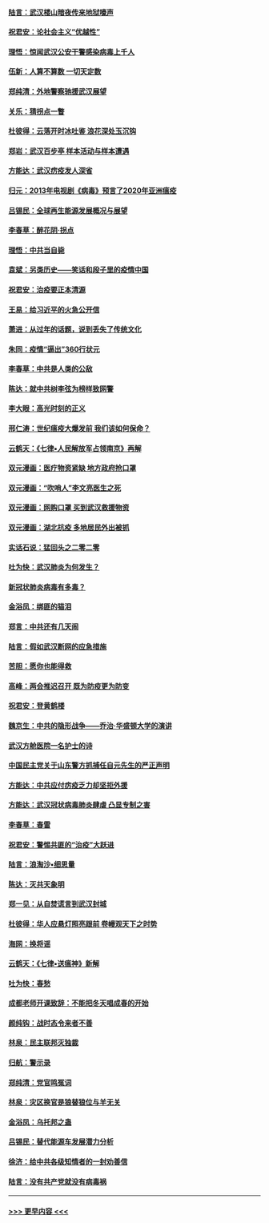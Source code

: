 #### [陆言：武汉楼山暗夜传来地狱嚎声](../pages/nsc993/n11897033.md?t=02261731) 
#### [祝君安：论社会主义“优越性”](../pages/nsc993/n11897005.md?t=02261731) 
#### [理悟：惊闻武汉公安干警感染病毒上千人](../pages/nsc993/n11896947.md?t=02261731) 
#### [伍新：人算不算数 一切天定数](../pages/nsc993/n11893372.md?t=02261731) 
#### [郑纯清：外地警察驰援武汉展望](../pages/nsc993/n11893115.md?t=02261731) 
#### [关乐：猜拐点一瞥](../pages/nsc993/n11893020.md?t=02261731) 
#### [杜彼得：云落开时冰吐鉴 浪花深处玉沉钩](../pages/nsc993/n11892107.md?t=02261731) 
#### [郑岩：武汉百步亭 样本活动与样本遭遇](../pages/nsc993/n11892310.md?t=02261731) 
#### [方能达：武汉疠疫发人深省](../pages/nsc993/n11891376.md?t=02261731) 
#### [归元：2013年电视剧《病毒》预言了2020年亚洲瘟疫](../pages/nsc993/n11891126.md?t=02261731) 
#### [吕锡民：全球再生能源发展概况与展望](../pages/nsc993/n11890613.md?t=02261731) 
#### [李春草：醉花阴·拐点](../pages/nsc993/n11890567.md?t=02261731) 
#### [理悟：中共当自毙](../pages/nsc993/n11890559.md?t=02261731) 
#### [袁斌：另类历史——笑话和段子里的疫情中国](../pages/nsc993/n11889243.md?t=02261731) 
#### [祝君安：治疫要正本清源](../pages/nsc993/n11889085.md?t=02261731) 
#### [王易：给习近平的火急公开信](../pages/nsc993/n11888225.md?t=02261731) 
#### [萧进：从过年的话题，说到丢失了传统文化](../pages/nsc993/n11887732.md?t=02261731) 
#### [朱同：疫情“逼出”360行状元](../pages/nsc993/n11887678.md?t=02261731) 
#### [李春草：中共是人类的公敌](../pages/nsc993/n11887656.md?t=02261731) 
#### [陈达：就中共树李弦为榜样致网警](../pages/nsc993/n11887625.md?t=02261731) 
#### [李大眼：高光时刻的正义](../pages/nsc993/n11887585.md?t=02261731) 
#### [邢仁涛：世纪瘟疫大爆发前 我们该如何保命？](../pages/nsc993/n11887535.md?t=02261731) 
#### [云鹤天：《七律▪人民解放军占领南京》再解](../pages/nsc993/n11887524.md?t=02261731) 
#### [双元漫画：医疗物资紧缺 地方政府抢口罩](../pages/nsc993/n11884744.md?t=02261731) 
#### [双元漫画：“吹哨人”李文亮医生之死](../pages/nsc993/n11884705.md?t=02261731) 
#### [双元漫画：网购口罩 买到武汉救援物资](../pages/nsc993/n11884670.md?t=02261731) 
#### [双元漫画：湖北抗疫 多地居民外出被抓](../pages/nsc993/n11884643.md?t=02261731) 
#### [实话石说：猛回头之二零二零](../pages/nsc993/n11883968.md?t=02261731) 
#### [吐为快：武汉肺炎为何发生？](../pages/nsc993/n11882180.md?t=02261731) 
#### [新冠状肺炎病毒有多毒？](../pages/nsc993/n11881790.md?t=02261731) 
#### [金浴凤：绑匪的猫泪](../pages/nsc993/n11880664.md?t=02261731) 
#### [郑言：中共还有几天闹](../pages/nsc993/n11880645.md?t=02261731) 
#### [陆言：假如武汉断网的应急措施](../pages/nsc993/n11880619.md?t=02261731) 
#### [苦胆：愿你也能得救](../pages/nsc993/n11880601.md?t=02261731) 
#### [高峰：两会推迟召开  既为防疫更为防变](../pages/nsc993/n11879977.md?t=02261731) 
#### [祝君安：登黄鹤楼](../pages/nsc993/n11880583.md?t=02261731) 
#### [魏京生：中共的隐形战争——乔治‧华盛顿大学的演讲](../pages/nsc993/n11879765.md?t=02261731) 
#### [武汉方舱医院一名护士的诗](../pages/nsc993/n11878480.md?t=02261731) 
#### [中国民主党关于山东警方抓捕任自元先生的严正声明](../pages/nsc993/n11877506.md?t=02261731) 
#### [方能达：中共应付疠疫乏力却坚拒外援](../pages/nsc993/n11877497.md?t=02261731) 
#### [方能达：武汉冠状病毒肺炎肆虐 凸显专制之害](../pages/nsc993/n11877475.md?t=02261731) 
#### [李春草：春雷](../pages/nsc993/n11876287.md?t=02261731) 
#### [祝君安：警惕共匪的“治疫”大跃进](../pages/nsc993/n11876084.md?t=02261731) 
#### [陆言：浪淘沙•细思量](../pages/nsc993/n11876071.md?t=02261731) 
#### [陈达：灭共天象明](../pages/nsc993/n11876063.md?t=02261731) 
#### [郑一见：从自焚谎言到武汉封城](../pages/nsc993/n11875621.md?t=02261731) 
#### [杜彼得：华人应悬灯照亮跟前 卷幔观天下之时势](../pages/nsc993/n11874822.md?t=02261731) 
#### [海网：换将谣](../pages/nsc993/n11873712.md?t=02261731) 
#### [云鹤天：《七律▪送瘟神》新解](../pages/nsc993/n11873598.md?t=02261731) 
#### [吐为快：春愁](../pages/nsc993/n11872801.md?t=02261731) 
#### [成都老师开课致辞：不能把冬天唱成春的开始](../pages/nsc993/n11872653.md?t=02261731) 
#### [颜纯钩：战时态令来者不善](../pages/nsc993/n11872011.md?t=02261731) 
#### [林泉：民主联邦灭独裁](../pages/nsc993/n11870998.md?t=02261731) 
#### [归航：警示录](../pages/nsc993/n11870963.md?t=02261731) 
#### [郑纯清：党官鸣冤词](../pages/nsc993/n11870938.md?t=02261731) 
#### [林泉：灾区换官是狼替狼位与羊无关](../pages/nsc993/n11870896.md?t=02261731) 
#### [金浴凤：乌托邦之蛊](../pages/nsc993/n11870879.md?t=02261731) 
#### [吕锡民：替代能源车发展潜力分析](../pages/nsc993/n11870656.md?t=02261731) 
#### [徐济：给中共各级知情者的一封劝善信](../pages/nsc993/n11868561.md?t=02261731) 
#### [陆言：没有共产党就没有病毒祸](../pages/nsc993/n11868232.md?t=02261731) 

----
#### [ >>> 更早内容 <<< ](../indexes/nsc993-earlier.md)
